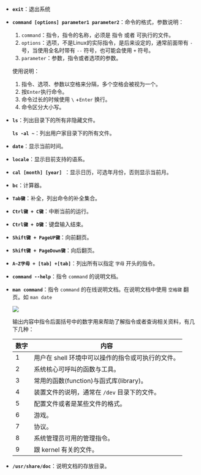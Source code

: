 - **`exit`**：退出系统

- **`command [options] parameter1 parameter2`**：命令的格式，参数说明：

  1. `command`：指令，指令的名称，必须是 指令 或者 可执行的文件。
  2. `options`：选项，不是Linux的实际指令，是后来设定的，通常前面带有 `-` 号，当使用全名时带有 `--` 符号，也可能会使用 `+` 符号。
  3. `parameter`：参数，指令或者选项的参数。

  使用说明：

  1. 指令、选项、参数以空格来分隔，多个空格会被视为一个。
  2. 按`Enter`执行命令。
  3. 命令过长的时候使用 `\` +`Enter` 换行。
  4. 命令区分大小写。

- **`ls`**：列出目录下的所有非隐藏文件。

  **`ls -al ~`**：列出用户家目录下的所有文件。

- **`date`**：显示当前时间。

- **`locale`**：显示目前支持的语系。

- **`cal [month] [year] `**：显示日历，可选年月份，否则显示当前月。

- **`bc`**：计算器。

- **`Tab键`**：补全，列出命令的补全集合。

- **`Ctrl键 + C键`**：中断当前的运行。

- **`Ctrl键 + D键`**：键盘输入结束。

- **`Shift键 + PageUP键`**：向前翻页。

- **`Shift键 + PageDown键`**：向后翻页。

- **`A~Z字母 + [tab] +[tab]`**：列出所有以指定 `字母` 开头的指令。

- **`command --help`**：指令 `command` 的说明文档。

- **`man command`**：指令 `command` 的在线说明文档。在说明文档中使用 `空格键` 翻页。如 `man date`

  ![](C:\Users\Administrator\aioverg\blog.aioverg\fe\img\038.png)

  输出内容中指令后面括号中的数字用来帮助了解指令或者查询相关资料，有几下几种：

  | 数字 | 内容                                              |
  | ---- | ------------------------------------------------- |
  | 1    | 用户在 shell 环境中可以操作的指令或可执行的文件。 |
  | 2    | 系统核心可呼叫的函数与工具。                      |
  | 3    | 常用的函数(function)与函式库(library)。           |
  | 4    | 装置文件的说明，通常在 `/dev` 目录下的文件。      |
  | 5    | 配置文件或者是某些文件的格式。                    |
  | 6    | 游戏。                                            |
  | 7    | 协议。                                            |
  | 8    | 系统管理员可用的管理指令。                        |
  | 9    | 跟 kernel 有关的文件。                            |

- **`/usr/share/doc`**：说明文档的存放目录。

